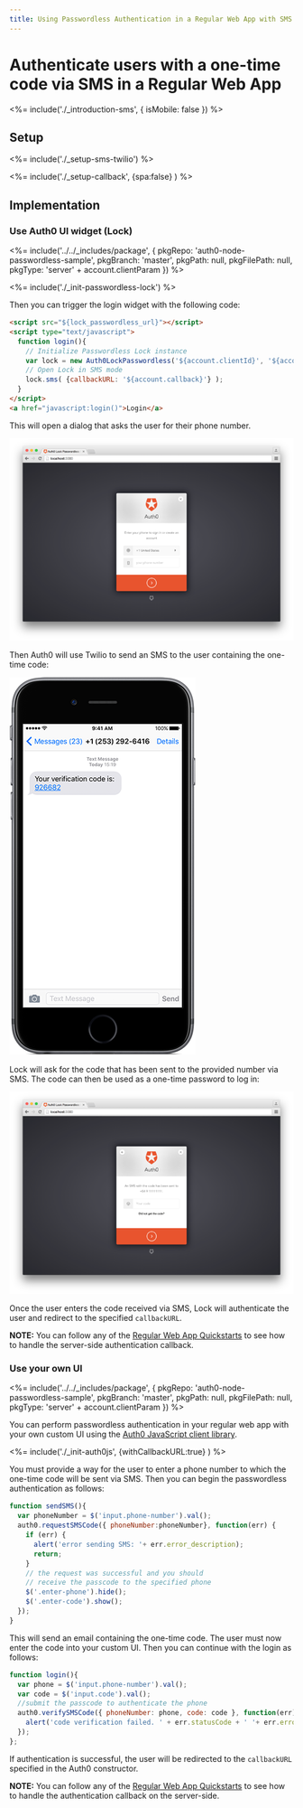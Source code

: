 ```yaml
---
title: Using Passwordless Authentication in a Regular Web App with SMS
---
```


# Authenticate users with a one-time code via SMS in a Regular Web App

<%= include('./_introduction-sms', { isMobile: false }) %>

## Setup

<%= include('./_setup-sms-twilio') %>

<%= include('./_setup-callback', {spa:false} ) %>

## Implementation

### Use Auth0 UI widget (Lock)

<%= include('../../_includes/package', {
  pkgRepo: 'auth0-node-passwordless-sample',
  pkgBranch: 'master',
  pkgPath: null,
  pkgFilePath: null,
  pkgType: 'server' + account.clientParam
}) %>

<%= include('./_init-passwordless-lock') %>

Then you can trigger the login widget with the following code:

```html
<script src="${lock_passwordless_url}"></script>
<script type="text/javascript">
  function login(){
    // Initialize Passwordless Lock instance
    var lock = new Auth0LockPasswordless('${account.clientId}', '${account.namespace}');
    // Open Lock in SMS mode
    lock.sms( {callbackURL: '${account.callback}'} );
  }
</script>
<a href="javascript:login()">Login</a>
```

This will open a dialog that asks the user for their phone number.

![](/media/articles/connections/passwordless/passwordless-sms-enter-phone-web.png)

Then Auth0 will use Twilio to send an SMS to the user containing the one-time code:

![](/media/articles/connections/passwordless/passwordless-sms-receive-code-web.png)

Lock will ask for the code that has been sent to the provided number via SMS. The code can then be used as a one-time password to log in:

![](/media/articles/connections/passwordless/passwordless-sms-enter-code-web.png)

Once the user enters the code received via SMS, Lock will authenticate the user and redirect to the specified `callbackURL`.

**NOTE:** You can follow any of the [Regular Web App Quickstarts](/quickstart/webapp) to see how to handle the server-side authentication callback.

### Use your own UI

<%= include('../../_includes/package', {
  pkgRepo: 'auth0-node-passwordless-sample',
  pkgBranch: 'master',
  pkgPath: null,
  pkgFilePath: null,
  pkgType: 'server' + account.clientParam
}) %>

You can perform passwordless authentication in your regular web app with your own custom UI using the [Auth0 JavaScript client library](/libraries/auth0js).

<%= include('./_init-auth0js', {withCallbackURL:true} ) %>

You must provide a way for the user to enter a phone number to which the one-time code will be sent via SMS. Then you can begin the passwordless authentication as follows:

```js
function sendSMS(){
  var phoneNumber = $('input.phone-number').val();
  auth0.requestSMSCode({ phoneNumber:phoneNumber}, function(err) {
    if (err) {
      alert('error sending SMS: '+ err.error_description);
      return;
    }
    // the request was successful and you should
    // receive the passcode to the specified phone
    $('.enter-phone').hide();
    $('.enter-code').show();
  });
}
```

This will send an email containing the one-time code. The user must now enter the code into your custom UI. Then you can continue with the login as follows:

```js
function login(){
  var phone = $('input.phone-number').val();
  var code = $('input.code').val();
  //submit the passcode to authenticate the phone
  auth0.verifySMSCode({ phoneNumber: phone, code: code }, function(err){
    alert('code verification failed. ' + err.statusCode + ' '+ err.error);
  });
};
```

If authentication is successful, the user will be redirected to the `callbackURL` specified in the Auth0 constructor.

**NOTE:** You can follow any of the [Regular Web App Quickstarts](/quickstart/webapp) to see how to handle the authentication callback on the server-side.
